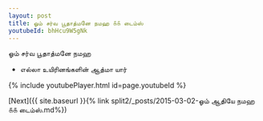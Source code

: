 ```yaml
---
layout: post
title: ஓம் சர்வ பூதாத்மனே நமஹ ௧௧ டைம்ஸ்
youtubeId: bhHcu9W5gNk
---
```

 
 
 ஓம் சர்வ பூதாத்மனே நமஹ  
 
 -  எல்லா உயிரினங்களின் ஆத்மா யார் 
 
  
 
  
 
 
 
 
 
 


{% include youtubePlayer.html id=page.youtubeId %}
 
[Next]({{ site.baseurl }}{% link  split2/_posts/2015-03-02-ஓம் ஆதியே நமஹ ௧௧ டைம்ஸ்.md%})
 
